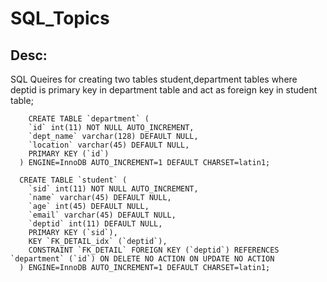 # SQL_Topics

Desc:
----
 SQL Queires for creating two tables student,department tables where deptid is primary key in department table and act as foreign key 
 in student table;

        CREATE TABLE `department` (
        `id` int(11) NOT NULL AUTO_INCREMENT,
        `dept_name` varchar(128) DEFAULT NULL,
        `location` varchar(45) DEFAULT NULL,
        PRIMARY KEY (`id`)
      ) ENGINE=InnoDB AUTO_INCREMENT=1 DEFAULT CHARSET=latin1;

      CREATE TABLE `student` (
        `sid` int(11) NOT NULL AUTO_INCREMENT,
        `name` varchar(45) DEFAULT NULL,
        `age` int(45) DEFAULT NULL,
        `email` varchar(45) DEFAULT NULL,
        `deptid` int(11) DEFAULT NULL,
        PRIMARY KEY (`sid`),
        KEY `FK_DETAIL_idx` (`deptid`),
        CONSTRAINT `FK_DETAIL` FOREIGN KEY (`deptid`) REFERENCES `department` (`id`) ON DELETE NO ACTION ON UPDATE NO ACTION
      ) ENGINE=InnoDB AUTO_INCREMENT=1 DEFAULT CHARSET=latin1;
      
  

